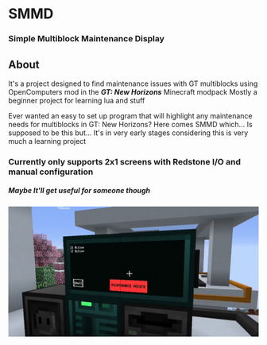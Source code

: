 # SMMD
### Simple Multiblock Maintenance Display

## About
It's a project designed to find maintenance issues with GT multiblocks using OpenComputers mod in the ***GT: New Horizons*** Minecraft modpack
Mostly a beginner project for learning lua and stuff

Ever wanted an easy to set up program that will highlight any maintenance needs for multiblocks in GT: New Horizons?
Here comes SMMD which... Is supposed to be this but...
It's in very early stages considering this is very much a learning project

### Currently only supports 2x1 screens with Redstone I/O and manual configuration

##### Maybe It'll get useful for someone though

![alt text](https://raw.githubusercontent.com/XxYeetusMinecraftxX/SMMD/main/image.png)
